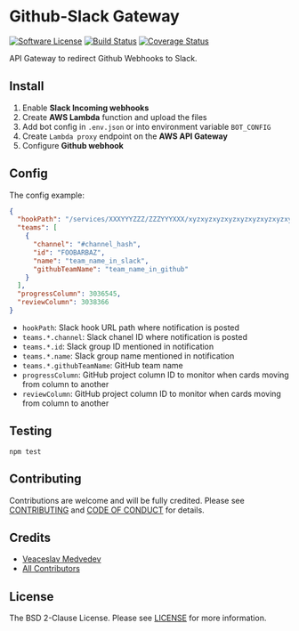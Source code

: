 # Github-Slack Gateway

[![Software License][ico-license]][link-license]
[![Build Status][ico-travis]][link-travis]
[![Coverage Status][ico-coveralls]][link-coveralls]

API Gateway to redirect Github Webhooks to Slack.

## Install

1. Enable **Slack Incoming webhooks**
2. Create **AWS Lambda** function and upload the files
3. Add bot config in `.env.json`  or into environment variable `BOT_CONFIG`
4. Create `Lambda proxy` endpoint on the **AWS API Gateway**
5. Configure **Github webhook** 

## Config

The config example:

```json
{
  "hookPath": "/services/XXXYYYZZZ/ZZZYYYXXX/xyzxyzxyzxyzxyzxyzxyzxyzxyzxyz",
  "teams": [
    {
      "channel": "#channel_hash",
      "id": "FOOBARBAZ",
      "name": "team_name_in_slack",
      "githubTeamName": "team_name_in_github"
    }
  ],
  "progressColumn": 3036545,
  "reviewColumn": 3038366
}
```

- `hookPath`: Slack hook URL path where notification is posted
- `teams.*.channel`: Slack chanel ID where notification is posted
- `teams.*.id`: Slack group ID mentioned in notification
- `teams.*.name`: Slack group name mentioned in notification
- `teams.*.githubTeamName`: GitHub team name
- `progressColumn`: GitHub project column ID to monitor when cards moving from column to another
- `reviewColumn`: GitHub project column ID to monitor when cards moving from column to another

## Testing

```shell
npm test
```

## Contributing

Contributions are welcome and will be fully credited. Please see [CONTRIBUTING](.github/CONTRIBUTING.md) and [CODE OF CONDUCT](.github/CODE_OF_CONDUCT.md) for details.

## Credits

- [Veaceslav Medvedev](https://github.com/slavcodev)
- [All Contributors](../../contributors)

## License

The BSD 2-Clause License. Please see [LICENSE][link-license] for more information.

[ico-license]: https://img.shields.io/badge/License-BSD%202--Clause-blue.svg?style=flat-square
[ico-travis]: https://img.shields.io/travis/slavcodev/github-slack-gateway/master.svg?style=flat-square
[ico-coveralls]: https://coveralls.io/repos/slavcodev/github-slack-gateway/badge.svg?branch=master&style=flat-square

[link-license]: LICENSE
[link-travis]: https://travis-ci.org/slavcodev/github-slack-gateway
[link-coveralls]: https://coveralls.io/r/slavcodev/github-slack-gateway?branch=master
